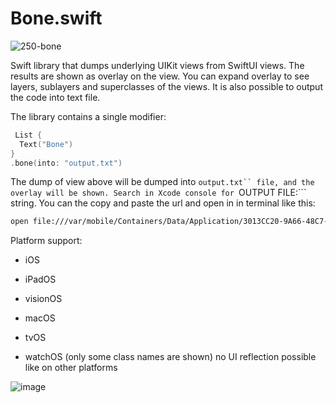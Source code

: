 # Bone.swift

![250-bone](https://github.com/filipvabrousek/Bone/assets/18376136/857e695b-d1ee-410f-a13e-b6d4bc51580d)

Swift library that dumps underlying UIKit views from SwiftUI views.
The results are shown as overlay on the view.
You can expand overlay to see layers, sublayers and superclasses of the views.
It is also possible to output the code into text file.


The library contains a single modifier:

```swift
 List {
  Text("Bone")
}
.bone(into: "output.txt")
```

The dump of view above will be dumped into ```output.txt`` file, and the overlay will be shown.
Search in Xcode console for ```OUTPUT FILE:``` string. 
You can the copy and paste the url and open in in terminal like this:

```sh
open file:///var/mobile/Containers/Data/Application/3013CC20-9A66-48C7-9880-5977FF7D072E/Documents/output.txt
```

Platform support:
* iOS
* iPadOS
* visionOS
* macOS
* tvOS
  
* watchOS (only some class names are shown) no UI reflection possible like on other platforms


![image](https://github.com/filipvabrousek/Bone/assets/18376136/acf0014d-b594-4d50-b8f4-1d92489ded9e)




